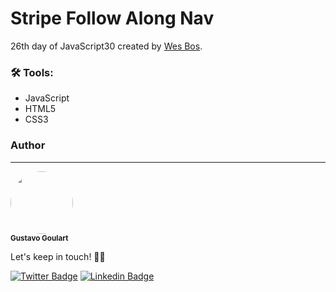 

# Stripe Follow Along Nav
26th day of JavaScript30 created by [Wes Bos](https://github.com/wesbos).

### 🛠 Tools:
- JavaScript
- HTML5
- CSS3


### Author
---
 <img style="border-radius: 50%" src="https://avatars2.githubusercontent.com/u/68348319?s=400&u=e7faae76a279d2cbe5d725724fce5e85b0f88b44&v=4" width="100px;" alt=""/>
 <br />
 <sub><b>Gustavo Goulart</b></sub>

Let's keep in touch! 👋🏽

[![Twitter Badge](https://img.shields.io/badge/-@gustgoulart-1ca0f1?style=flat-square&labelColor=1ca0f1&logo=twitter&logoColor=white&link=https://twitter.com/gustgoulart)](https://twitter.com/gustgoulart) [![Linkedin Badge](https://img.shields.io/badge/-Gustavo-blue?style=flat-square&logo=Linkedin&logoColor=white&link=https://www.linkedin.com/in/goulartgb/)](https://www.linkedin.com/in/goulartgb/) 
